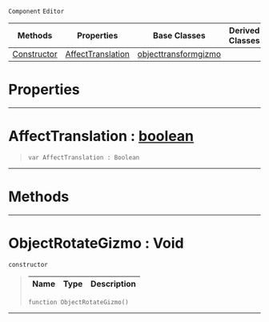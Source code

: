  `Component` `Editor`



|Methods|Properties|Base Classes|Derived Classes|
|---|---|---|---|
|[ Constructor](https://plasmaengine.github.io/PlasmaDocs/Plasma1/C++/code_reference/class_reference/objectrotategizmo.md#objectrotategizmo-void)|[ AffectTranslation](https://plasmaengine.github.io/PlasmaDocs/Plasma1/C++/code_reference/class_reference/objectrotategizmo.md#affecttranslation-plasma-e)|[objecttransformgizmo](https://plasmaengine.github.io/PlasmaDocs/Plasma1/C++/code_reference/class_reference/objecttransformgizmo.md)| |


 #  Properties


---  
 #  AffectTranslation : [boolean](https://plasmaengine.github.io/PlasmaDocs/Plasma1/C++/code_reference/lightning_base_types/boolean.md)

> 
> ``` lang=cpp, name=Lightning
> var AffectTranslation : Boolean


---  
 #  Methods


---  
 #  ObjectRotateGizmo : Void

 `constructor`

> 
> |Name|Type|Description|
> |---|---|---|
> ``` lang=cpp, name=Lightning
> function ObjectRotateGizmo()
> ``` 


---  
 

 
